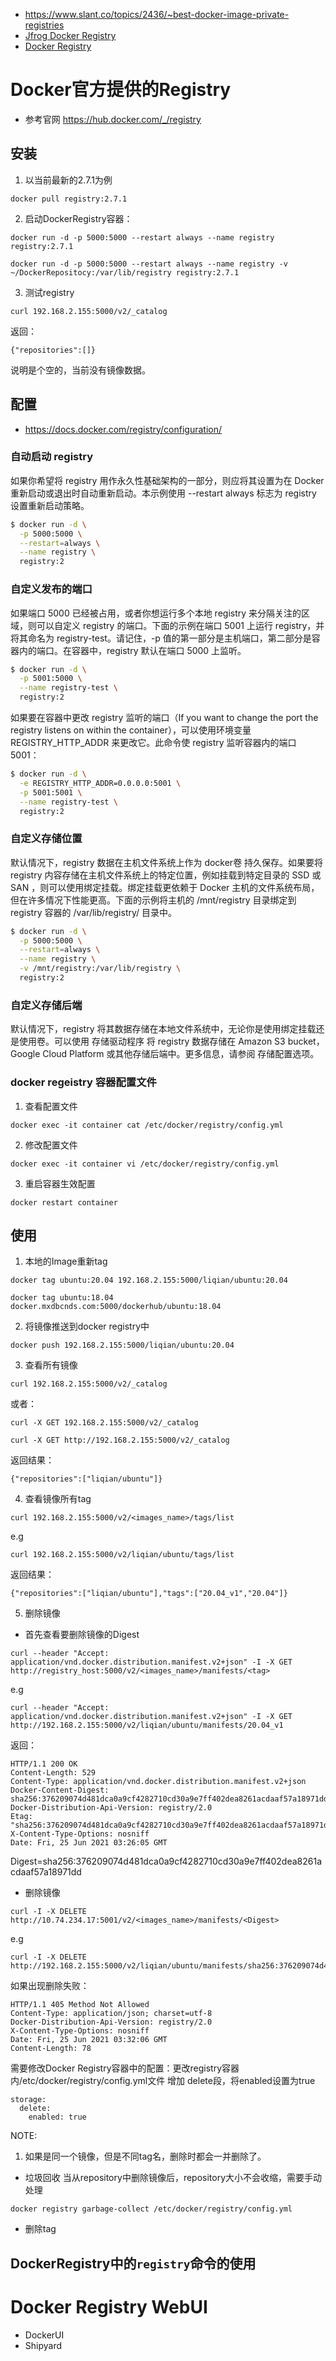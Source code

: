 - https://www.slant.co/topics/2436/~best-docker-image-private-registries
- [Jfrog Docker Registry](https://blog.csdn.net/Uwentaway/article/details/105507746 )
- [Docker Registry](https://www.cnblogs.com/xcloudbiz/articles/5526262.html)

# Docker官方提供的Registry
- 参考官网 https://hub.docker.com/_/registry
## 安装
1. 以当前最新的2.7.1为例
```
docker pull registry:2.7.1
```

2. 启动DockerRegistry容器：
```
docker run -d -p 5000:5000 --restart always --name registry registry:2.7.1
```

```
docker run -d -p 5000:5000 --restart always --name registry -v ~/DockerRepositocy:/var/lib/registry registry:2.7.1
```

3. 测试registry
```
curl 192.168.2.155:5000/v2/_catalog
```
返回：
```
{"repositories":[]}
```
说明是个空的，当前没有镜像数据。

## 配置
- https://docs.docker.com/registry/configuration/
### 自动启动 registry
如果你希望将 registry 用作永久性基础架构的一部分，则应将其设置为在 Docker 重新启动或退出时自动重新启动。本示例使用 --restart always 标志为 registry 设置重新启动策略。
```bash
$ docker run -d \
  -p 5000:5000 \
  --restart=always \
  --name registry \
  registry:2
```
### 自定义发布的端口
如果端口 5000 已经被占用，或者你想运行多个本地 registry 来分隔关注的区域，则可以自定义 registry 的端口。下面的示例在端口 5001 上运行 registry，并将其命名为 registry-test。请记住，-p 值的第一部分是主机端口，第二部分是容器内的端口。在容器中，registry 默认在端口 5000 上监听。
```bash
$ docker run -d \
  -p 5001:5000 \
  --name registry-test \
  registry:2
```
如果要在容器中更改 registry 监听的端口（If you want to change the port the registry listens on within the container），可以使用环境变量 REGISTRY_HTTP_ADDR 来更改它。此命令使 registry 监听容器内的端口 5001：

```bash
$ docker run -d \
  -e REGISTRY_HTTP_ADDR=0.0.0.0:5001 \
  -p 5001:5001 \
  --name registry-test \
  registry:2
```
### 自定义存储位置
默认情况下，registry 数据在主机文件系统上作为 docker卷 持久保存。如果要将 registry 内容存储在主机文件系统上的特定位置，例如挂载到特定目录的 SSD 或 SAN ，则可以使用绑定挂载。绑定挂载更依赖于 Docker 主机的文件系统布局，但在许多情况下性能更高。下面的示例将主机的 /mnt/registry 目录绑定到 registry 容器的 /var/lib/registry/ 目录中。
```bash
$ docker run -d \
  -p 5000:5000 \
  --restart=always \
  --name registry \
  -v /mnt/registry:/var/lib/registry \
  registry:2
```

### 自定义存储后端
默认情况下，registry 将其数据存储在本地文件系统中，无论你是使用绑定挂载还是使用卷。可以使用 存储驱动程序 将 registry 数据存储在 Amazon S3 bucket，Google Cloud Platform 或其他存储后端中。更多信息，请参阅 存储配置选项。

### docker regeistry 容器配置文件
1. 查看配置文件
```
docker exec -it container cat /etc/docker/registry/config.yml
```
2. 修改配置文件
```
docker exec -it container vi /etc/docker/registry/config.yml
```
3. 重启容器生效配置
```
docker restart container
```

## 使用
1. 本地的Image重新tag
```
docker tag ubuntu:20.04 192.168.2.155:5000/liqian/ubuntu:20.04
```
```
docker tag ubuntu:18.04  docker.mxdbcnds.com:5000/dockerhub/ubuntu:18.04
```

2. 将镜像推送到docker registry中
```
docker push 192.168.2.155:5000/liqian/ubuntu:20.04
```

3. 查看所有镜像
```
curl 192.168.2.155:5000/v2/_catalog
```
或者：
```
curl -X GET 192.168.2.155:5000/v2/_catalog

curl -X GET http://192.168.2.155:5000/v2/_catalog
```


返回结果：
```
{"repositories":["liqian/ubuntu"]}
```

4. 查看镜像所有tag
```
curl 192.168.2.155:5000/v2/<images_name>/tags/list
```

e.g
```
curl 192.168.2.155:5000/v2/liqian/ubuntu/tags/list
```

返回结果：
```
{"repositories":["liqian/ubuntu"],"tags":["20.04_v1","20.04"]}
```

5. 删除镜像
* 首先查看要删除镜像的Digest
```
curl --header "Accept: application/vnd.docker.distribution.manifest.v2+json" -I -X GET http://registry_host:5000/v2/<images_name>/manifests/<tag>
```
e.g
```
curl --header "Accept: application/vnd.docker.distribution.manifest.v2+json" -I -X GET http://192.168.2.155:5000/v2/liqian/ubuntu/manifests/20.04_v1
```

返回：
```
HTTP/1.1 200 OK
Content-Length: 529
Content-Type: application/vnd.docker.distribution.manifest.v2+json
Docker-Content-Digest: sha256:376209074d481dca0a9cf4282710cd30a9e7ff402dea8261acdaaf57a18971dd
Docker-Distribution-Api-Version: registry/2.0
Etag: "sha256:376209074d481dca0a9cf4282710cd30a9e7ff402dea8261acdaaf57a18971dd"
X-Content-Type-Options: nosniff
Date: Fri, 25 Jun 2021 03:26:05 GMT
```

Digest=sha256:376209074d481dca0a9cf4282710cd30a9e7ff402dea8261acdaaf57a18971dd

* 删除镜像
```
curl -I -X DELETE http://10.74.234.17:5001/v2/<images_name>/manifests/<Digest>
```

e.g
```
curl -I -X DELETE http://192.168.2.155:5000/v2/liqian/ubuntu/manifests/sha256:376209074d481dca0a9cf4282710cd30a9e7ff402dea8261acdaaf57a18971dd
```

如果出现删除失败：
```
HTTP/1.1 405 Method Not Allowed
Content-Type: application/json; charset=utf-8
Docker-Distribution-Api-Version: registry/2.0
X-Content-Type-Options: nosniff
Date: Fri, 25 Jun 2021 03:32:06 GMT
Content-Length: 78
```

需要修改Docker Registry容器中的配置：更改registry容器内/etc/docker/registry/config.yml文件
增加 delete段，将enabled设置为true
```
storage:
  delete:
    enabled: true
```


NOTE:
1. 如果是同一个镜像，但是不同tag名，删除时都会一并删除了。

* 垃圾回收
当从repository中删除镜像后，repository大小不会收缩，需要手动处理
```
docker registry garbage-collect /etc/docker/registry/config.yml
```
* 删除tag

## DockerRegistry中的`registry`命令的使用

# Docker Registry WebUI
- DockerUI
- Shipyard

